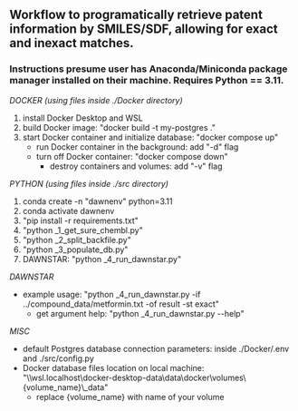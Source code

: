 ## Workflow to programatically retrieve patent information by SMILES/SDF, allowing for exact and inexact matches.

### Instructions presume user has Anaconda/Miniconda package manager installed on their machine. Requires Python == 3.11.

*DOCKER (using files inside ./Docker directory)*
1. install Docker Desktop and WSL
2. build Docker image: "docker build -t my-postgres ."
3. start Docker container and initialize database: "docker compose up"
    * run Docker container in the background: add "-d" flag
    * turn off Docker container: "docker compose down"
        * destroy containers and volumes: add "-v" flag

*PYTHON (using files inside ./src directory)*
1. conda create -n "dawnenv" python=3.11
2. conda activate dawnenv
3. "pip install -r requirements.txt"
4. "python _1_get_sure_chembl.py"
5. "python _2_split_backfile.py"
6. "python _3_populate_db.py"
7. DAWNSTAR: "python _4_run_dawnstar.py"

*DAWNSTAR*
* example usage: "python _4_run_dawnstar.py -if ../compound_data/metformin.txt -of result -st exact"
    * get argument help: "python _4_run_dawnstar.py --help"

*MISC*
* default Postgres database connection parameters: inside ./Docker/.env and ./src/config.py
* Docker database files location on local machine: "\\\wsl.localhost\docker-desktop-data\data\docker\volumes\\{volume_name}\\_data"
    * replace {volume_name} with name of your volume
